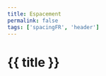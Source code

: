 ```yaml
---
title: Espacement
permalink: false
tags: ['spacingFR', 'header']
---
```


<h1  class="mb-500">{{ title }}</h1>
